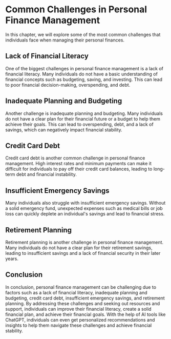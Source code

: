 Common Challenges in Personal Finance Management
======================================================================================================

In this chapter, we will explore some of the most common challenges that individuals face when managing their personal finances.

Lack of Financial Literacy
--------------------------

One of the biggest challenges in personal finance management is a lack of financial literacy. Many individuals do not have a basic understanding of financial concepts such as budgeting, saving, and investing. This can lead to poor financial decision-making, overspending, and debt.

Inadequate Planning and Budgeting
---------------------------------

Another challenge is inadequate planning and budgeting. Many individuals do not have a clear plan for their financial future or a budget to help them achieve their goals. This can lead to overspending, debt, and a lack of savings, which can negatively impact financial stability.

Credit Card Debt
----------------

Credit card debt is another common challenge in personal finance management. High interest rates and minimum payments can make it difficult for individuals to pay off their credit card balances, leading to long-term debt and financial instability.

Insufficient Emergency Savings
------------------------------

Many individuals also struggle with insufficient emergency savings. Without a solid emergency fund, unexpected expenses such as medical bills or job loss can quickly deplete an individual's savings and lead to financial stress.

Retirement Planning
-------------------

Retirement planning is another challenge in personal finance management. Many individuals do not have a clear plan for their retirement savings, leading to insufficient savings and a lack of financial security in their later years.

Conclusion
----------

In conclusion, personal finance management can be challenging due to factors such as a lack of financial literacy, inadequate planning and budgeting, credit card debt, insufficient emergency savings, and retirement planning. By addressing these challenges and seeking out resources and support, individuals can improve their financial literacy, create a solid financial plan, and achieve their financial goals. With the help of AI tools like ChatGPT, individuals can even get personalized recommendations and insights to help them navigate these challenges and achieve financial stability.
